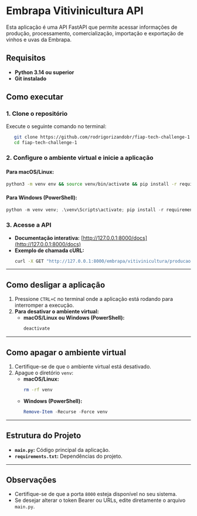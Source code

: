 # Embrapa Vitivinicultura API

Esta aplicação é uma API FastAPI que permite acessar informações de produção, processamento, comercialização, importação e exportação de vinhos e uvas da Embrapa.

## Requisitos

- **Python 3.14 ou superior**
- **Git instalado**

## Como executar

### 1. Clone o repositório

Execute o seguinte comando no terminal:
```bash
   git clone https://github.com/rodrigorizandobr/fiap-tech-challenge-1.git
   cd fiap-tech-challenge-1
```

### 2. Configure o ambiente virtual e inicie a aplicação

#### **Para macOS/Linux:**
```bash
python3 -m venv env && source venv/bin/activate && pip install -r requirements.txt && uvicorn main:app --reload
```

#### **Para Windows (PowerShell):**
```powershell
python -m venv venv; .\venv\Scripts\activate; pip install -r requirements.txt; uvicorn main:app --reload
```

### 3. Acesse a API

- **Documentação interativa:** [http://127.0.0.1:8000/docs](http://127.0.0.1:8000/docs)
- **Exemplo de chamada cURL:**
   ```bash
   curl -X GET "http://127.0.0.1:8000/embrapa/vitivinicultura/producao" -H "Authorization: Bearer zQwcy2podAfPPYeoqtrdwvbECb5BbIyr7Xa9KYftTdJhrbxHpPPo09Ol1oWvKIzx"
   ```

---

## Como desligar a aplicação

1. Pressione `CTRL+C` no terminal onde a aplicação está rodando para interromper a execução.
2. **Para desativar o ambiente virtual:**
   - **macOS/Linux ou Windows (PowerShell):**
     ```bash
     deactivate
     ```

---

## Como apagar o ambiente virtual

1. Certifique-se de que o ambiente virtual está desativado.
2. Apague o diretório `venv`:
   - **macOS/Linux:**
     ```bash
     rm -rf venv
     ```
   - **Windows (PowerShell):**
     ```powershell
     Remove-Item -Recurse -Force venv
     ```

---

## Estrutura do Projeto

- **`main.py`:** Código principal da aplicação.
- **`requirements.txt`:** Dependências do projeto.

---

## Observações

- Certifique-se de que a porta `8000` esteja disponível no seu sistema.
- Se desejar alterar o token Bearer ou URLs, edite diretamente o arquivo `main.py`.
